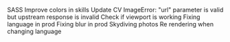 SASS
Improve colors in skills
Update CV
ImageError: "url" parameter is valid but upstream response is invalid
Check if viewport is working
Fixing language in prod
Fixing blur in prod
Skydiving photos
Re rendering when changing language
